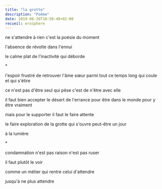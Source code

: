```yaml
---
title: "la grotte"
description: "Poème"
date: 2019-06-26T10:50:40+02:00
recueil: erosphere
---
```


ne s'attendre à rien
c'est la poésie du moment

l'absence de révolte dans l'ennui

le calme plat de l'inactivité
qui déborde

\*

l'espoir frustré de retrouver l'âme sœur
parmi tout ce temps long qui coule et qui s'étire

ce n'est pas d'être seul qui pèse
c'est de n'être avec elle

il faut bien accepter le désert de l'errance
pour être dans le monde pour y être vraiment

mais pour le supporter
il faut le faire attente

le faire exploration de la grotte qui s'ouvre
peut-être un jour

à la lumière

\*

condamnation n'est pas raison
n'est pas ruser

il faut plutôt le voir

comme un métier qui rentre
celui d'attendre

jusqu'à ne plus attendre
